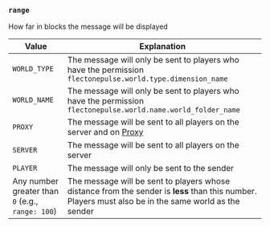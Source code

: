 ### `range`

How far in blocks the message will be displayed

| Value                                            | Explanation                                                                                                                                                     |
|--------------------------------------------------|-----------------------------------------------------------------------------------------------------------------------------------------------------------------|
| `WORLD_TYPE`                                     | The message will only be sent to players who have the permission `flectonepulse.world.type.dimension_name`                                                      |
| `WORLD_NAME`                                     | The message will only be sent to players who have the permission `flectonepulse.world.name.world_folder_name`                                                   |
| `PROXY`                                          | The message will be sent to all players on the server and on [Proxy](/docs/config/#bungeecord)                                                                  |
| `SERVER`                                         | The message will be sent to all players on the server                                                                                                           |
| `PLAYER`                                         | The message will only be sent to the sender                                                                                                                     |
| Any number greater than `0` (e.g., `range: 100`) | The message will be sent to players whose distance from the sender is **less** than this number. Players must also be in the same world as the sender           |